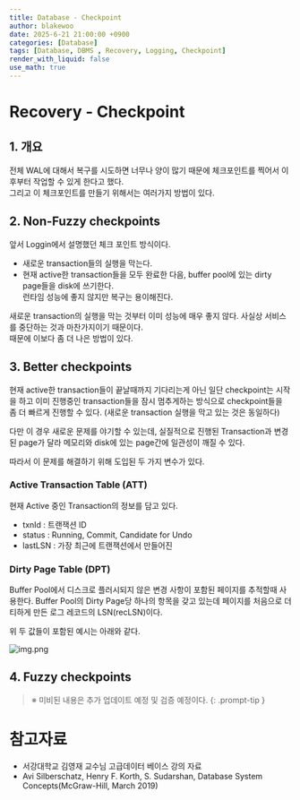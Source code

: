 ```yaml
---
title: Database - Checkpoint
author: blakewoo
date: 2025-6-21 21:00:00 +0900
categories: [Database]
tags: [Database, DBMS , Recovery, Logging, Checkpoint]
render_with_liquid: false
use_math: true
---
```


# Recovery - Checkpoint

## 1. 개요
전체 WAL에 대해서 복구를 시도하면 너무나 양이 많기 때문에 체크포인트를 찍어서 이후부터 작업할 수 있게 한다고 했다.   
그리고 이 체크포인트를 만들기 위해서는 여러가지 방법이 있다.

## 2. Non-Fuzzy checkpoints
앞서 Loggin에서 설명했던 체크 포인트 방식이다.

- 새로운 transaction들의 실행을 막는다.
- 현재 active한 transaction들을 모두 완료한 다음, buffer pool에 있는 dirty page들을 disk에 쓰기한다.   
  런타임 성능에 좋지 않지만 복구는 용이해진다.
  
새로운 transaction의 실행을 막는 것부터 이미 성능에 매우 좋지 않다. 사실상 서비스를 중단하는 것과 마찬가지이기 때문이다.   
때문에 이보다 좀 더 나은 방법이 있다.

## 3. Better checkpoints
현재 active한 transaction들이 끝날때까지 기다리는게 아닌 일단 checkpoint는 시작을 하고 이미 진행중인 transaction들을 잠시
멈추게하는 방식으로 checkpoint들을 좀 더 빠르게 진행할 수 있다.
(새로운 transaction 실행을 막고 있는 것은 동일하다)

다만 이 경우 새로운 문제를 야기할 수 있는데, 실질적으로 진행된 Transaction과 변경된 page가 달라 메모리와 disk에 있는
page간에 일관성이 깨질 수 있다.

따라서 이 문제를 해결하기 위해 도입된 두 가지 변수가 있다.

### Active Transaction Table (ATT)
현재 Active 중인 Transaction의 정보를 담고 있다.
- txnId : 트랜잭션 ID
- status : Running, Commit, Candidate for Undo
- lastLSN : 가장 최근에 트랜잭션에서 만들어진 

### Dirty Page Table (DPT)
Buffer Pool에서 디스크로 플러시되지 않은 변경 사항이 포함된 페이지를 추적할때 사용한다. 
Buffer Pool의 Dirty Page당 하나의 항목을 갖고 있는데 페이지를 처음으로 더티하게 만든 로그 레코드의 LSN(recLSN)이다.

위 두 값들이 포함된 예시는 아래와 같다.

![img.png](img.png)



## 4. Fuzzy checkpoints




> ※ 미비된 내용은 추가 업데이트 예정 및 검증 예정이다.
{: .prompt-tip }

# 참고자료
- 서강대학교 김영재 교수님 고급데이터 베이스 강의 자료
- Avi Silberschatz, Henry F. Korth, S. Sudarshan, Database System Concepts(McGraw-Hill, March 2019)
